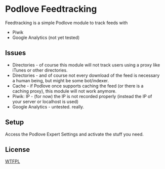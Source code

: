 Podlove Feedtracking
====================

Feedtracking is a simple Podlove module to track feeds with

  - Piwik
  - Google Analytics (not yet tested)

Issues
------
* Directories - of course this module will not track users using a proxy like iTunes or other directories.
* Directories - and of course not every download of the feed is necessary a human being, but might be some bot/indexer.
* Cache - if Podlove once supports caching the feed (or there is a caching proxy), this module will not work anymore.
* Piwik: IP - (for now) the IP is not recorded properly (instead the IP of your server or localhost is used)
* Google Analytics - untested. really.

Setup
-----
Access the Podlove Expert Settings and activate the stuff you need.

License
-

[WTFPL](http://www.wtfpl.net)
